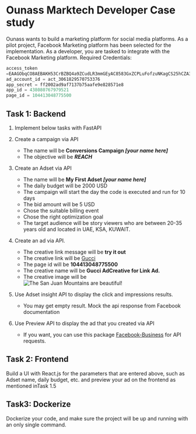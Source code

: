 # Ounass Marktech Developer Case study
Ounass wants to build a marketing platform for social media platforms. As a pilot project, Facebook Marketing platform has been selected for the implementation. As a developer, you are tasked to integrate with the Facebook Marketing platform.
Required Credentials:
```python
access_token 
=EAAGObqCO8AEBAKH53CrBZBQ4a9ZCudLR3mmGEyAC8583GxZCPLuFofzuNKagCS25hCZA3zWEo8rikGjRgCUaQb2xKPJuQGWdbOzTBMztrxBT3I3TWQD3XuHgJVi1uVjML5BNZBnbDasZCdZAnQ2T9Wx fUAqEzLKLlWuuYlWVoZAN7RWeLK6ySrKRsakaG3PcBuAZD
ad_account_id = act_3061829570753376
app_secret = ff2002ad9af7137b75aafe9e828571e8
app_id = 438080767979521
page_id = 104413048775500
```

## Task 1: Backend
1. Implement below tasks with FastAPI

2. Create a campaign via API
   - The name will be **Conversions Campaign ***[your name here]*****
   - The objective will be ***REACH*** <br>
3. Create an Adset via API
   - The name will be **My First Adset ***[your name here]*****
   - The daily budget will be 2000 USD
   - The campaign will start the day the code is executed and run for 10 days
   - The bid amount will be 5 USD
   - Chose the suitable billing event
   - Chose the right optimization goal
   - The target audience will be story viewers who are between 20-35 years old and located in UAE, KSA, KUWAIT.
4. Create an ad via API.
   - The creative link message will be **try it out**
   - The creative link will be [Gucci](https://www.ounass.ae/designers/gucci)
   - The page id will be **104413048775500**
   - The creative name will be **Gucci AdCreative for Link Ad.**
   - The creative image will be <br> ![The San Juan Mountains are beautiful!](https://i.ibb.co/b38bYmw/gucci-bag.jpg)
5. Use Adset insight API to display the click and impressions results.
   - You may get empty result. Mock the api response from Facebook documentation
6. Use Preview API to display the ad that you created via API
   - If you want, you can use this package [Facebook-Business](https://pypi.org/project/facebook-business/) for API requests.
## Task 2: Frontend
Build a UI with React.js for the parameters that are entered above, such as 
Adset name, daily budget, etc. and preview your ad on the frontend as mentioned inTask 1.5

## Task3: Dockerize
Dockerize your code, and make sure the project will be up and running with an only
single command.
